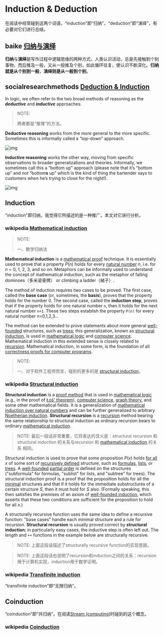 # Induction & Deduction

在阅读中经常碰到这两个词语，“induction”即“归纳”，“deduction”即“演绎”，有必要对它们进行总结。

## baike [归纳与演绎](https://baike.baidu.com/item/%E5%BD%92%E7%BA%B3%E4%B8%8E%E6%BC%94%E7%BB%8E/4879738?fr=aladdin)

**归纳**与**演绎**是写作过程中逻辑思维的两种方式。人类认识活动，总是先接触到个别事物，而后推及一般，又从一般推及个别，如此循环往复，使认识不断深化。**归纳就是从个别到一般**，**演绎则是从一般到个别**。



## socialresearchmethods [Deduction & Induction](https://socialresearchmethods.net/kb/deduction-and-induction/)

In logic, we often refer to the two broad methods of reasoning as the ***deductive*** and ***inductive*** approaches.

> NOTE:
>
> 两者都是“推理”的方法。

**Deductive reasoning** works from the more general to the more specific. Sometimes this is informally called a “top-down” approach.

![img](https://socialresearchmethods.net/kb/Assets/images/deduct.gif)

**Inductive reasoning** works the other way, moving from specific observations to broader generalizations and theories. Informally, we sometimes call this a “bottom up” approach (please note that it’s “bottom up” and *not* “bottom**s** up” which is the kind of thing the bartender says to customers when he’s trying to close for the night!). 

![img](https://socialresearchmethods.net/kb/Assets/images/induct.gif)





## Induction

"induction"即归纳，我觉得它所描述的是一种推广。本文对它进行分析。

### wikipedia [Mathematical induction](https://en.wikipedia.org/wiki/Mathematical_induction)

> NOTE:
>
> 一、数学归纳法

**Mathematical induction** is a [mathematical proof](https://en.wikipedia.org/wiki/Mathematical_proof) technique. It is essentially used to prove that a property *P*(*n*) holds for every [natural number](https://en.wikipedia.org/wiki/Natural_number) *n*, i.e. for *n* = 0, 1, 2, 3, and so on. Metaphors can be informally used to understand the concept of mathematical induction, such as the metaphor of falling dominoes（多米诺骨牌） or climbing a ladder（梯子）.

The method of induction requires two cases to be proved. The first case, called the **base case** (or, sometimes, the **basis**), proves that the property holds for the number 0. The second case, called the **induction step**, proves that if the property holds for one natural number `n`,  then it holds for the next natural number `n+1`. These two steps establish the property `P(n)` for every natural number n=0,1,2,3...

The method can be extended to prove statements about more general [well-founded](https://en.wikipedia.org/wiki/Well-founded) structures, such as [trees](https://en.wikipedia.org/wiki/Tree_(set_theory)); this generalization, known as [structural induction](https://en.wikipedia.org/wiki/Structural_induction), is used in [mathematical logic](https://en.wikipedia.org/wiki/Mathematical_logic) and [computer science](https://en.wikipedia.org/wiki/Computer_science). Mathematical induction in this extended sense is closely related to [recursion](https://en.wikipedia.org/wiki/Recursion). Mathematical induction, in some form, is the foundation of all [correctness proofs for computer programs](https://en.wikipedia.org/wiki/Formal_verification).

> NOTE:
>
> 一、对于软件工程师而言，碰到的更多的是 [structural induction](https://en.wikipedia.org/wiki/Structural_induction)。

### wikipedia [Structural induction](https://en.wikipedia.org/wiki/Structural_induction) 

**Structural induction** is a [proof method](https://en.wikipedia.org/wiki/Proof_method) that is used in [mathematical logic](https://en.wikipedia.org/wiki/Mathematical_logic) (e.g., in the proof of [Łoś' theorem](https://en.wikipedia.org/wiki/Ultraproduct#Łoś'_theorem)), [computer science](https://en.wikipedia.org/wiki/Computer_science), [graph theory](https://en.wikipedia.org/wiki/Graph_theory), and some other mathematical fields. It is a generalization of [mathematical induction over natural numbers](https://en.wikipedia.org/wiki/Mathematical_induction) and can be further generalized to arbitrary [Noetherian induction](https://en.wikipedia.org/wiki/Noetherian_induction). **Structural recursion** is a [recursion](https://en.wikipedia.org/wiki/Recursion) method bearing the same relationship to structural induction as ordinary recursion bears to ordinary [mathematical induction](https://en.wikipedia.org/wiki/Mathematical_induction).

> NOTE: 最后一段话非常重要，它将表达的含义是：structural recursion 和 structural induction 的关系与recursion 和  [mathematical induction](https://en.wikipedia.org/wiki/Mathematical_induction) 的关系 相同。

Structural induction is used to prove that some proposition *P*(*x*) holds [for all](https://en.wikipedia.org/wiki/For_all) *x* of some sort of [recursively defined](https://en.wikipedia.org/wiki/Recursive_definition) structure, such as [formulas](https://en.wikipedia.org/wiki/First-order_logic#Formulas), [lists](https://en.wikipedia.org/wiki/List_(computer_science)), or [trees](https://en.wikipedia.org/wiki/Tree_(graph_theory)). A [well-founded](https://en.wikipedia.org/wiki/Well-founded) [partial order](https://en.wikipedia.org/wiki/Partial_order) is defined on the structures ("subformula" for formulas, "sublist" for lists, and "subtree" for trees). The structural induction proof is a proof that the proposition holds for all the [minimal](https://en.wikipedia.org/wiki/Minimal_element) structures and that if it holds for the immediate substructures of a certain structure *S*, then it must hold for *S* also. (Formally speaking, this then satisfies the premises of an axiom of [well-founded induction](https://en.wikipedia.org/wiki/Well-founded_induction), which asserts that these two conditions are sufficient for the proposition to hold for all *x*.)



A structurally recursive function uses the same idea to define a recursive function: "base cases" handle each minimal structure and a rule for recursion. **Structural recursion** is usually proved correct by **structural induction**; in particularly easy cases, the inductive step is often left out. The *length* and `++` functions in the example below are structurally recursive.

> NOTE: 上面这段话描述了structurally recursive function的实现思路。

> NOTE: 上面这段话也说明了recursion和induction之间的关系：recursion用于计算机实现，induction用于数学证明。



### wikipedia [Transfinite induction](https://en.wikipedia.org/wiki/Transfinite_induction)

“transfinite induction”即“无限归纳”。



## Coinduction

“coinduction”即“共归纳”。在阅读[Stream (computing)](https://en.wikipedia.org/wiki/Stream_(computing))时碰到的这个概念。

### wikipedia [Coinduction](https://en.wikipedia.org/wiki/Coinduction)



